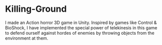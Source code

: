 # Killing-Ground
 
I made an Action horror 3D game in Unity. 
Inspired by games like Control & BioShock, I have implemented the special power of telekinesis in this game to defend ourself against hordes of enemies by throwing objects from the environment at them.
